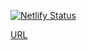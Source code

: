 [![Netlify Status](https://api.netlify.com/api/v1/badges/b8b518df-d6e7-4e1d-8e3b-56716d5faadf/deploy-status)](https://app.netlify.com/sites/suspicious-visvesvaraya-5e67ec/deploys)

[URL](https://xizot-covid-tracking.netlify.app)
